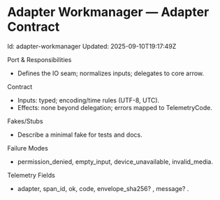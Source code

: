 # Adapter Workmanager — Adapter Contract

Id: adapter-workmanager
Updated: 2025-09-10T19:17:49Z

Port & Responsibilities
- Defines the IO seam; normalizes inputs; delegates to core arrow.

Contract
- Inputs: typed; encoding/time rules (UTF-8, UTC).
- Effects: none beyond delegation; errors mapped to TelemetryCode.

Fakes/Stubs
- Describe a minimal fake for tests and docs.

Failure Modes
- permission_denied, empty_input, device_unavailable, invalid_media.

Telemetry Fields
- adapter, span_id, ok, code, envelope_sha256? , message? .
